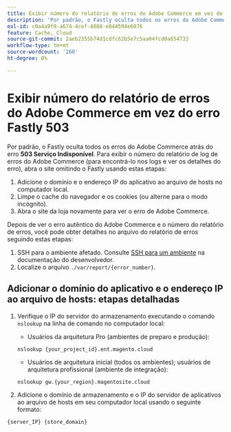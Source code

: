 ```yaml
---
title: Exibir número do relatório de erros do Adobe Commerce em vez do erro Fastly 503
description: 'Por padrão, o Fastly oculta todos os erros do Adobe Commerce atrás do erro **503 Service Unavailable**. Para exibir o número do relatório de log de erros do Adobe Commerce (para encontrá-lo nos logs e ver os detalhes do erro), abra o site omitindo o Fastly usando estas etapas:'
exl-id: c0a4a9f8-a674-4cef-8088-e844594e6076
feature: Cache, Cloud
source-git-commit: 2aeb2355b74d1cdfc62b5e7c5aa04fcd0a654733
workflow-type: tm+mt
source-wordcount: '260'
ht-degree: 0%

---
```


# Exibir número do relatório de erros do Adobe Commerce em vez do erro Fastly 503

Por padrão, o Fastly oculta todos os erros do Adobe Commerce atrás do erro **503 Serviço Indisponível**. Para exibir o número do relatório de log de erros do Adobe Commerce (para encontrá-lo nos logs e ver os detalhes do erro), abra o site omitindo o Fastly usando estas etapas:

1. Adicione o domínio e o endereço IP do aplicativo ao arquivo de hosts no computador local.
1. Limpe o cache do navegador e os cookies (ou alterne para o modo incógnito).
1. Abra o site da loja novamente para ver o erro de Adobe Commerce.

Depois de ver o erro autêntico do Adobe Commerce e o número do relatório de erros, você pode obter detalhes no arquivo do relatório de erros seguindo estas etapas:

1. SSH para o ambiente afetado. Consulte [SSH para um ambiente](https://experienceleague.adobe.com/en/docs/commerce-cloud-service/user-guide/develop/secure-connections) na documentação do desenvolvedor.
1. Localize o arquivo `./var/report/{error_number}`.

## Adicionar o domínio do aplicativo e o endereço IP ao arquivo de hosts: etapas detalhadas

1. Verifique o IP do servidor do armazenamento executando o comando `nslookup` na linha de comando no computador local:
   * Usuários da arquitetura Pro (ambientes de preparo e produção):

   ```
   nslookup {your_project_id}.ent.magento.cloud
   ```

   * Usuários de arquitetura inicial (todos os ambientes); usuários de arquitetura profissional (ambiente de integração):

   ```
   nslookup gw.{your_region}.magentosite.cloud
   ```

1. Adicione o domínio de armazenamento e o IP do servidor de aplicativos ao arquivo de hosts em seu computador local usando o seguinte formato:

```
{server_IP} {store_domain}
```
